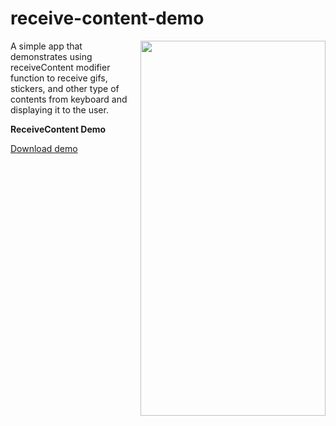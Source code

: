 # receive-content-demo

<img align="right" width="296" height="600"  src="https://github.com/raheemadamboev/receive-content-demo/blob/main/banner.gif" />

A simple app that demonstrates using receiveContent modifier function to receive gifs, stickers, and other type of contents from keyboard and displaying it to the user.

**ReceiveContent Demo**

<a href="https://github.com/raheemadamboev/receive-content-demo/blob/main/app-debug.apk">Download demo</a>

